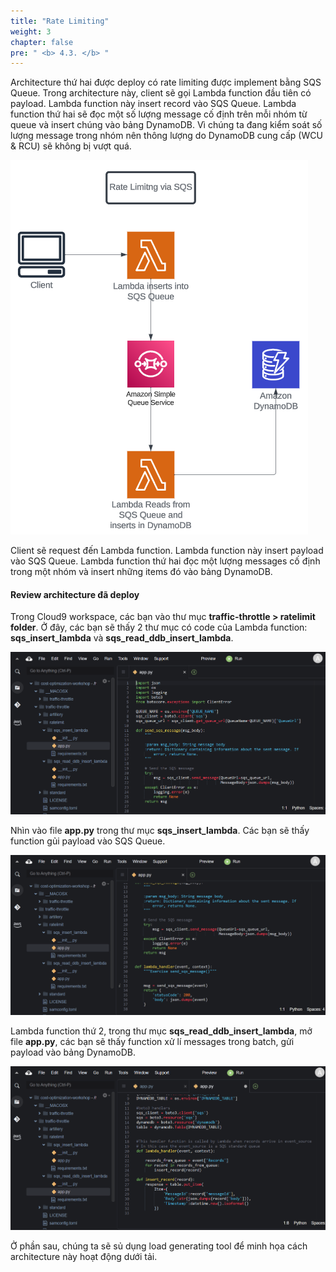 ```yaml
---
title: "Rate Limiting"
weight: 3
chapter: false
pre: " <b> 4.3. </b> "
---
```


Architecture thứ hai được deploy có rate limiting được implement bằng SQS Queue. Trong architecture này, client sẽ gọi Lambda function đầu tiên có payload. Lambda function này insert record vào SQS Queue. Lambda function thứ hai sẽ đọc một số lượng message cố định trên mỗi nhóm từ queue và insert chúng vào bảng DynamoDB. Vì chúng ta đang kiểm soát số lượng message trong nhóm nên thông lượng do DynamoDB cung cấp (WCU & RCU) sẽ không bị vượt quá.

![Alt text](../image-4.png)

Client sẽ request đến Lambda function. Lambda function này insert payload vào SQS Queue. Lambda function thứ hai đọc một lượng messages cố định trong một nhóm và insert những items đó vào bảng DynamoDB.

#### Review architecture đã deploy

Trong Cloud9 workspace, các bạn vào thư mục **traffic-throttle > ratelimit folder**. Ở đây, các bạn sẽ thấy 2 thư mục có code của Lambda function: **sqs_insert_lambda** và **sqs_read_ddb_insert_lambda**.

![Alt text](image.png)

Nhìn vào file **app.py** trong thư mục **sqs_insert_lambda**. Các bạn sẽ thấy function gủi payload vào SQS Queue.

![Alt text](image-1.png)

Lambda function thứ 2, trong thư mục **sqs_read_ddb_insert_lambda**, mở file **app.py**, các bạn sẽ thấy function xử lí messages trong batch, gửi payload vào bảng DynamoDB.

![Alt text](image-2.png)

Ở phần sau, chúng ta sẽ sủ dụng load generating tool để minh họa cách architecture này hoạt động dưới tải.






